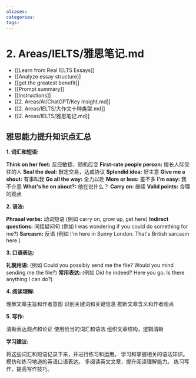 ```yaml
---
aliases: 
categories: 
tags:
---
```


# 2. Areas/IELTS/雅思笔记.md

- [[Learn from Real IELTS Essays]]
- [[Analyze essay structure]]
- [[get the greatest benefit]]
- [[Prompt summary]]
- [[instructions]]
- [[2. Areas/AI/ChatGPT/Key Insight.md]]
- [[2. Areas/IELTS/大作文十种类型.md]]
- [[2. Areas/IELTS/雅思笔记.md]]

## 雅思能力提升知识点汇总

**1. 词汇和短语:**

**Think on her feet:** 反应敏捷，随机应变
**First-rate people person:**  擅长人际交往的人
**Seal the deal:** 敲定交易，达成协议
**Splendid idea:**  好主意
**Give me a shout:**  有事叫我
**Go all the way:** 全力以赴
**More or less:**  差不多
**I'm easy:** 我不介意
**What's he on about?:** 他在说什么？
**Carry on:** 继续
**Valid points:**  合理的观点

**2. 语法:**

**Phrasal verbs:**  动词短语 (例如 carry on, grow up, get here)
**Indirect questions:**  间接疑问句 (例如 I was wondering if you could do something for me?)
**Sarcasm:**  反语 (例如 I'm here in Sunny London. That's British sarcasm here.)

**3. 口语表达:**

**礼貌用语:** (例如 Could you possibly send me the file? Would you mind sending me the file?)
**常用表达:** (例如 Did he indeed? Here you go. Is there anything I can do?)

**4. 阅读理解:**

理解文章主旨和作者意图
识别关键词和关键信息
推断文章含义和作者观点

**5. 写作:**

清晰表达观点和论证
使用恰当的词汇和语法
组织文章结构，逻辑清晰

**学习建议:**

将这些词汇和短语记录下来，并进行练习和运用。
学习和掌握相关的语法知识。
模仿和练习地道的英语口语表达。
多阅读英文文章，提升阅读理解能力。
练习写作，提高写作技巧。
